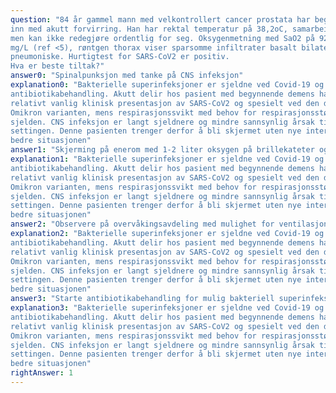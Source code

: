 ```yaml
---
question: "84 år gammel mann med velkontrollert cancer prostata har begynt å huske dårligere og blir nå blir lagt
inn med akutt forvirring. Han har rektal temperatur på 38,2oC, samarbeider godt ved undersøkelsen,
men kan ikke redegjøre ordentlig for seg. Oksygenmetning med SaO2 på 92% (nedsatt), CRP på 45
mg/L (ref <5), røntgen thorax viser sparsomme infiltrater basalt bilateralt, beskrevet som mulig
pneumoniske. Hurtigtest for SARS-CoV2 er positiv.
Hva er beste tiltak?"
answer0: "Spinalpunksjon med tanke på CNS infeksjon"
explanation0: "Bakterielle superinfeksjoner er sjeldne ved Covid-19 og det er oftest ikke behov for
antibiotikabehandling. Akutt delir hos pasient med begynnende demens har vist seg å være en
relativt vanlig klinisk presentasjon av SARS-CoV2 og spesielt ved den det siste året sirkulerende
Omikron varianten, mens respirasjonssvikt med behov for respirasjonsstøttet er blitt svært
sjelden. CNS infeksjon er langt sjeldnere og mindre sannsynlig årsak til akutt forvirring i denne
settingen. Denne pasienten trenger derfor å bli skjermet uten nye intervesjoner som ikke kan
bedre situasjonen"
answer1: "Skjerming på enerom med 1-2 liter oksygen på brillekateter og hyppige tilsyn"
explanation1: "Bakterielle superinfeksjoner er sjeldne ved Covid-19 og det er oftest ikke behov for
antibiotikabehandling. Akutt delir hos pasient med begynnende demens har vist seg å være en
relativt vanlig klinisk presentasjon av SARS-CoV2 og spesielt ved den det siste året sirkulerende
Omikron varianten, mens respirasjonssvikt med behov for respirasjonsstøttet er blitt svært
sjelden. CNS infeksjon er langt sjeldnere og mindre sannsynlig årsak til akutt forvirring i denne
settingen. Denne pasienten trenger derfor å bli skjermet uten nye intervesjoner som ikke kan
bedre situasjonen"
answer2: "Observere på overvåkingsavdeling med mulighet for ventilasjonsstøtte utover O2 på nesekateter."
explanation2: "Bakterielle superinfeksjoner er sjeldne ved Covid-19 og det er oftest ikke behov for
antibiotikabehandling. Akutt delir hos pasient med begynnende demens har vist seg å være en
relativt vanlig klinisk presentasjon av SARS-CoV2 og spesielt ved den det siste året sirkulerende
Omikron varianten, mens respirasjonssvikt med behov for respirasjonsstøttet er blitt svært
sjelden. CNS infeksjon er langt sjeldnere og mindre sannsynlig årsak til akutt forvirring i denne
settingen. Denne pasienten trenger derfor å bli skjermet uten nye intervesjoner som ikke kan
bedre situasjonen"
answer3: "Starte antibiotikabehandling for mulig bakteriell superinfeksjon"
explanation3: "Bakterielle superinfeksjoner er sjeldne ved Covid-19 og det er oftest ikke behov for
antibiotikabehandling. Akutt delir hos pasient med begynnende demens har vist seg å være en
relativt vanlig klinisk presentasjon av SARS-CoV2 og spesielt ved den det siste året sirkulerende
Omikron varianten, mens respirasjonssvikt med behov for respirasjonsstøttet er blitt svært
sjelden. CNS infeksjon er langt sjeldnere og mindre sannsynlig årsak til akutt forvirring i denne
settingen. Denne pasienten trenger derfor å bli skjermet uten nye intervesjoner som ikke kan
bedre situasjonen"
rightAnswer: 1
---
```



